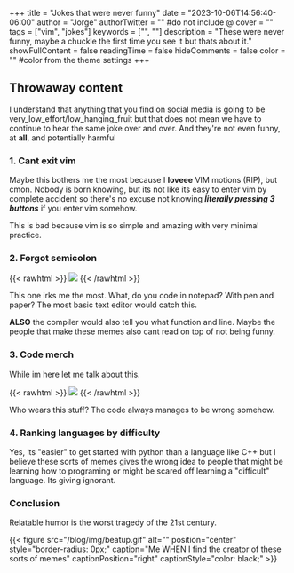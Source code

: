 +++
title = "Jokes that were never funny"
date = "2023-10-06T14:56:40-06:00"
author = "Jorge"
authorTwitter = "" #do not include @
cover = ""
tags = ["vim", "jokes"]
keywords = ["", ""]
description = "These were never funny, maybe a chuckle the first time you see it but thats about it."
showFullContent = false
readingTime = false
hideComments = false
color = "" #color from the theme settings
+++

## Throwaway content

I understand that anything that you find on social media is going to be very_low_effort/low_hanging_fruit but that does not mean
we have to continue to hear the same joke over and over. And they're not even funny, at **all**, and potentially harmful

### 1. Cant exit vim

Maybe this bothers me the most because I **loveee** VIM motions (RIP), but cmon.
Nobody is born knowing, but its not like its easy to enter vim by complete accident so there's no excuse not knowing **_literally pressing 3 buttons_** if you enter vim somehow.

This is bad because vim is so simple and amazing with very minimal practice.

### 2. Forgot semicolon

{{< rawhtml >}}
<img src="/blog/img/forgorSemi.jpg" style="margin: 0 auto;">
{{< /rawhtml >}}

This one irks me the most. What, do you code in notepad?
With pen and paper? The most basic text editor would catch this.

**ALSO** the compiler would also tell you what function and line. Maybe the people that make these memes also cant read on top of not being funny.

### 3. Code merch

While im here let me talk about this.

{{< rawhtml >}}
<img src="/blog/img/codeshirt.jpg" style="margin: 0 auto;">
{{< /rawhtml >}}

Who wears this stuff? The code always manages to be wrong somehow.

### 4. Ranking languages by difficulty

Yes, its "easier" to get started with python than a language like C++
but I believe these sorts of memes gives the wrong idea to people that might be learning how to programing or might be scared off learning a "difficult" language. Its giving ignorant.

### Conclusion

Relatable humor is the worst tragedy of the 21st century.

{{< figure src="/blog/img/beatup.gif" alt="" position="center" style="border-radius: 0px;" caption="Me WHEN I find the creator of these sorts of memes" captionPosition="right" captionStyle="color: black;" >}}
